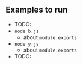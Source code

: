 ## Examples to run
* TODO:
* `node b.js`
  * about `module.exports`
* `node y.js`
  * about `module.exports`
* TODO:
